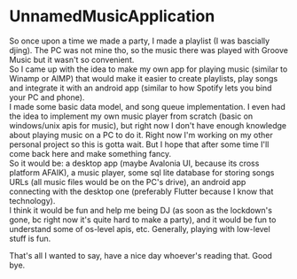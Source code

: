 # UnnamedMusicApplication

So once upon a time we made a party, I made a playlist (I was bascially djing). The PC was not mine tho, so the music there was played with Groove Music but it wasn't so convenient.  
So I came up with the idea to make my own app for playing music (similar to Winamp or AIMP) that would make it easier to create playlists, play songs and integrate it with an android app (similar to how Spotify lets you bind your PC and phone).  
I made some basic data model, and song queue implementation. I even had the idea to implement my own music player from scratch (basic on windows/unix apis for music), but right now I don't have enough knowledge about playing music on a PC to do it. Right now I'm working on my other personal project so this is gotta wait. But I hope that after some time I'll come back here and make something fancy.  
So it would be: a desktop app (maybe Avalonia UI, because its cross platform AFAIK), a music player, some sql lite database for storing songs URLs (all music files would be on the PC's drive), an android app connecting with the desktop one (preferably Flutter because I know that technology).  
I think it would be fun and help me being DJ (as soon as the lockdown's gone, bc right now it's quite hard to make a party), and it would be fun to understand some of os-level apis, etc. Generally, playing with low-level stuff is fun.  
  
That's all I wanted to say, have a nice day whoever's reading that. Good bye.  
